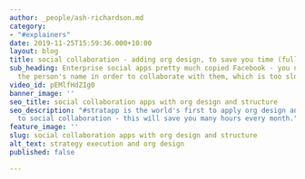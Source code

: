 ```yaml
---
author: _people/ash-richardson.md
category:
- "#explainers"
date: 2019-11-25T15:59:36.000+10:00
layout: blog
title: social collaboration - adding org design, to save you time (full version)
sub_heading: Enterprise social apps pretty much copied Facebook - you need to know
  the person's name in order to collaborate with them, which is too slow and limiting.
video_id: pEMlfHdZIg0
banner_image: ''
seo_title: social collaboration apps with org design and structure
seo_description: "#stratapp is the world's first to apply org design and structure
  to social collaboration - this will save you many hours every month."
feature_image: ''
slug: social collaboration apps with org design and structure
alt_text: strategy execution and org design
published: false

---
```

